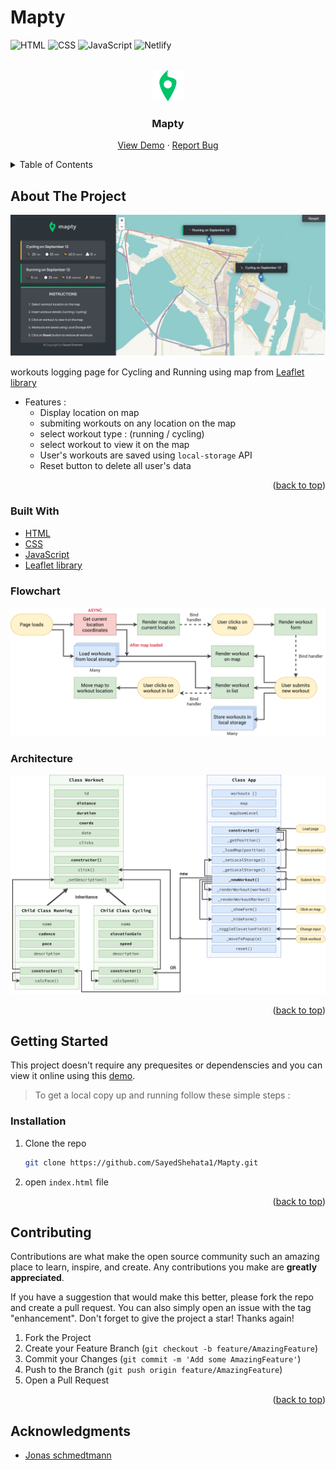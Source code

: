 # Mapty

<div id="top"></div>

![HTML](https://img.shields.io/badge/HTML5-E34F26?style=for-the-badge&logo=html5&logoColor=white)
![CSS](https://img.shields.io/badge/CSS3-1572B6?style=for-the-badge&logo=css3&logoColor=white)
![JavaScript](https://img.shields.io/badge/JavaScript-F7DF1E?style=for-the-badge&logo=javascript&logoColor=black)
![Netlify](https://img.shields.io/badge/Netlify-00C7B7?style=for-the-badge&logo=netlify&logoColor=white)

<!-- PROJECT LOGO -->
<br />
<div align="center">
  <a href="https://mapty-app-sayedshehata.netlify.app/">
    <img src="./img/icon.png" alt="Logo" height="50"  >
  </a>

  <h3 align="center">Mapty</h3>

  <p align="center">
    <a href="https://mapty-app-sayedshehata.netlify.app/">View Demo</a>
    ·
    <a href="https://github.com/SayedShehata1/Mapty/issues">Report Bug</a>
  </p>
</div>

<!-- TABLE OF CONTENTS -->
<details>
  <summary>Table of Contents</summary>
  <ol>
    <li>
      <a href="#about-the-project">About The Project</a>
      <ul>
        <li><a href="#built-with">Built With</a></li>
        <li><a href="#flowchart">Flowchart</a></li>
        <li><a href="#architecture">Architecture</a></li>
      </ul>
    </li>
    <li>
      <a href="#getting-started">Getting Started</a>
      <ul>
        <li><a href="#installation">Installation</a></li>
      </ul>
    </li>
    <li><a href="#contributing">Contributing</a></li>
    <li><a href="#acknowledgments">Acknowledgments</a></li>
  </ol>
</details>

<!-- ABOUT THE PROJECT -->

## About The Project

![mapty preview](./img/Preview.PNG)

workouts logging page for Cycling and Running using map from [Leaflet library](https://mapty-app-sayedshehata.netlify.app/)

- Features :
  - Display location on map
  - submiting workouts on any location on the map
  - select workout type : (running / cycling)
  - select workout to view it on the map
  - User's workouts are saved using `local-storage` API
  - Reset button to delete all user's data

<p align="right">(<a href="#top">back to top</a>)</p>

### Built With

- [HTML](https://html.com/)
- [CSS](https://www.w3schools.com/css/)
- [JavaScript](https://www.javascript.com/)
- [Leaflet library](https://leafletjs.com/SlavaUkraini/index.html)

### Flowchart

<img src='./img/Mapty-flowchart.png' alt='flowchart' >

### Architecture

<img src='./img/Mapty-architecture.png' alt='architecture' >

<p align="right">(<a href="#top">back to top</a>)</p>

<!-- GETTING STARTED -->

## Getting Started

This project doesn't require any prequesites or dependenscies and you can view it online using this [demo](https://mapty-app-sayedshehata.netlify.app/).

> To get a local copy up and running follow these simple steps :

### Installation

1. Clone the repo
   ```sh
   git clone https://github.com/SayedShehata1/Mapty.git
   ```
2. open `index.html` file

<p align="right">(<a href="#top">back to top</a>)</p>

<!-- CONTRIBUTING -->

## Contributing

Contributions are what make the open source community such an amazing place to learn, inspire, and create. Any contributions you make are **greatly appreciated**.

If you have a suggestion that would make this better, please fork the repo and create a pull request. You can also simply open an issue with the tag "enhancement".
Don't forget to give the project a star! Thanks again!

1. Fork the Project
2. Create your Feature Branch (`git checkout -b feature/AmazingFeature`)
3. Commit your Changes (`git commit -m 'Add some AmazingFeature'`)
4. Push to the Branch (`git push origin feature/AmazingFeature`)
5. Open a Pull Request

<p align="right">(<a href="#top">back to top</a>)</p>

<!-- ACKNOWLEDGMENTS -->

## Acknowledgments

- [Jonas schmedtmann](https://github.com/jonasschmedtmann)
